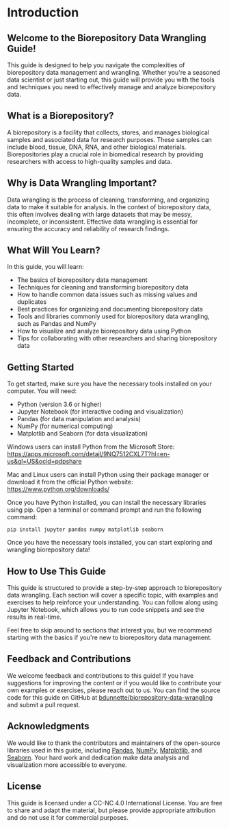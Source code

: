 # Introduction

## Welcome to the Biorepository Data Wrangling Guide!

This guide is designed to help you navigate the complexities of biorepository data management and wrangling. Whether you're a seasoned data scientist or just starting out, this guide will provide you with the tools and techniques you need to effectively manage and analyze biorepository data.

## What is a Biorepository?

A biorepository is a facility that collects, stores, and manages biological samples and associated data for research purposes. These samples can include blood, tissue, DNA, RNA, and other biological materials. Biorepositories play a crucial role in biomedical research by providing researchers with access to high-quality samples and data.

## Why is Data Wrangling Important?

Data wrangling is the process of cleaning, transforming, and organizing data to make it suitable for analysis. In the context of biorepository data, this often involves dealing with large datasets that may be messy, incomplete, or inconsistent. Effective data wrangling is essential for ensuring the accuracy and reliability of research findings.

## What Will You Learn?

In this guide, you will learn:
- The basics of biorepository data management
- Techniques for cleaning and transforming biorepository data
- How to handle common data issues such as missing values and duplicates
- Best practices for organizing and documenting biorepository data
- Tools and libraries commonly used for biorepository data wrangling, such as Pandas and NumPy
- How to visualize and analyze biorepository data using Python
- Tips for collaborating with other researchers and sharing biorepository data

## Getting Started

To get started, make sure you have the necessary tools installed on your computer. You will need:
- Python (version 3.6 or higher)
- Jupyter Notebook (for interactive coding and visualization)
- Pandas (for data manipulation and analysis)
- NumPy (for numerical computing)
- Matplotlib and Seaborn (for data visualization)

Windows users can install Python from the Microsoft Store: https://apps.microsoft.com/detail/9NQ7512CXL7T?hl=en-us&gl=US&ocid=pdpshare

Mac and Linux users can install Python using their package manager or download it from the official Python website: https://www.python.org/downloads/

Once you have Python installed, you can install the necessary libraries using pip. Open a terminal or command prompt and run the following command:

```
pip install jupyter pandas numpy matplotlib seaborn
```

Once you have the necessary tools installed, you can start exploring and wrangling biorepository data!

## How to Use This Guide

This guide is structured to provide a step-by-step approach to biorepository data wrangling. Each section will cover a specific topic, with examples and exercises to help reinforce your understanding. You can follow along using Jupyter Notebook, which allows you to run code snippets and see the results in real-time.

Feel free to skip around to sections that interest you, but we recommend starting with the basics if you're new to biorepository data management.

## Feedback and Contributions

We welcome feedback and contributions to this guide! If you have suggestions for improving the content or if you would like to contribute your own examples or exercises, please reach out to us.
You can find the source code for this guide on GitHub at [bdunnette/biorepository-data-wrangling](https://github.com/bdunnette/biorepository-data-wrangling) and submit a pull request.

## Acknowledgments

We would like to thank the contributors and maintainers of the open-source libraries used in this guide, including [Pandas](xref:pandas), [NumPy](xref:numpy), [Matplotlib](xref:matplotlib), and [Seaborn](xref:seaborn). Your hard work and dedication make data analysis and visualization more accessible to everyone.

## License

This guide is licensed under a CC-NC 4.0 International License. You are free to share and adapt the material, but please provide appropriate attribution and do not use it for commercial purposes.
